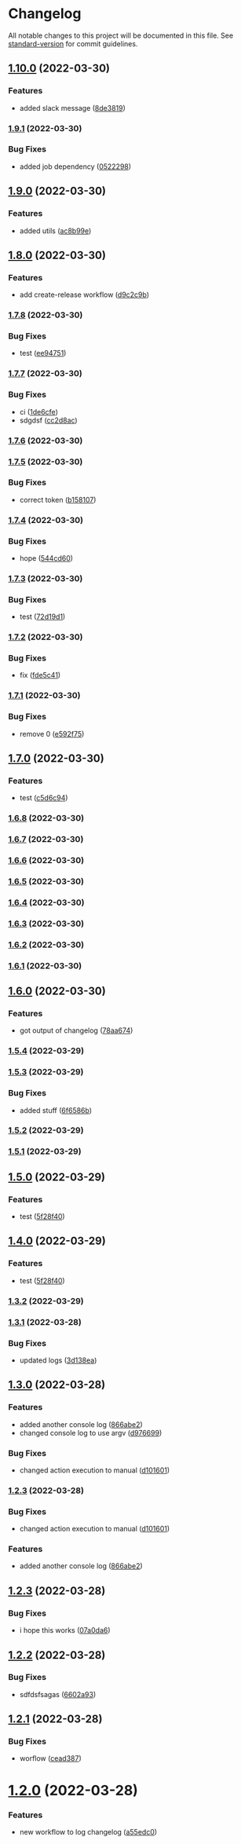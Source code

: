 # Changelog

All notable changes to this project will be documented in this file. See [standard-version](https://github.com/conventional-changelog/standard-version) for commit guidelines.

## [1.10.0](https://github.com/subhanmahmood/autorelease-test/compare/v1.9.1...v1.10.0) (2022-03-30)


### Features

* added slack message ([8de3819](https://github.com/subhanmahmood/autorelease-test/commit/8de38196a4ae829ab9af80eb3a9e160471b67f9c))

### [1.9.1](https://github.com/subhanmahmood/autorelease-test/compare/v1.9.0...v1.9.1) (2022-03-30)


### Bug Fixes

* added job dependency ([0522298](https://github.com/subhanmahmood/autorelease-test/commit/0522298506846bc52331b274b8509d9f9ef8804c))

## [1.9.0](https://github.com/subhanmahmood/autorelease-test/compare/v1.8.0...v1.9.0) (2022-03-30)


### Features

* added utils ([ac8b99e](https://github.com/subhanmahmood/autorelease-test/commit/ac8b99ec2f96115f714c85713b66ad4728fd4d00))

## [1.8.0](https://github.com/subhanmahmood/autorelease-test/compare/v1.7.8...v1.8.0) (2022-03-30)


### Features

* add create-release workflow ([d9c2c9b](https://github.com/subhanmahmood/autorelease-test/commit/d9c2c9bf9ca737414c2ebd21ff184acd8bb381f1))

### [1.7.8](https://github.com/subhanmahmood/autorelease-test/compare/v1.7.7...v1.7.8) (2022-03-30)


### Bug Fixes

* test ([ee94751](https://github.com/subhanmahmood/autorelease-test/commit/ee94751660e08799bf361ee80f205c99aaac875b))

### [1.7.7](https://github.com/subhanmahmood/autorelease-test/compare/v1.7.6...v1.7.7) (2022-03-30)


### Bug Fixes

* ci ([1de6cfe](https://github.com/subhanmahmood/autorelease-test/commit/1de6cfeb97cec2bceeed2e68b9a9d1a959c6b4ea))
* sdgdsf ([cc2d8ac](https://github.com/subhanmahmood/autorelease-test/commit/cc2d8accae733ccdd501485d1889c33669453bd5))

### [1.7.6](https://github.com/subhanmahmood/autorelease-test/compare/v1.7.5...v1.7.6) (2022-03-30)

### [1.7.5](https://github.com/subhanmahmood/autorelease-test/compare/v1.7.4...v1.7.5) (2022-03-30)


### Bug Fixes

* correct token ([b158107](https://github.com/subhanmahmood/autorelease-test/commit/b158107b2def0261cd63a1942f168ebd326e54a0))

### [1.7.4](https://github.com/subhanmahmood/autorelease-test/compare/v1.7.3...v1.7.4) (2022-03-30)


### Bug Fixes

* hope ([544cd60](https://github.com/subhanmahmood/autorelease-test/commit/544cd6086969a94740e64ac2614081314b4c6b9c))

### [1.7.3](https://github.com/subhanmahmood/autorelease-test/compare/v1.7.2...v1.7.3) (2022-03-30)


### Bug Fixes

* test ([72d19d1](https://github.com/subhanmahmood/autorelease-test/commit/72d19d1954eb23d34760af51865ad903fe09b8aa))

### [1.7.2](https://github.com/subhanmahmood/autorelease-test/compare/v1.7.1...v1.7.2) (2022-03-30)


### Bug Fixes

* fix ([fde5c41](https://github.com/subhanmahmood/autorelease-test/commit/fde5c41a225aa024b79b78f0604fcec706c55061))

### [1.7.1](https://github.com/subhanmahmood/autorelease-test/compare/v1.7.0...v1.7.1) (2022-03-30)


### Bug Fixes

* remove 0 ([e592f75](https://github.com/subhanmahmood/autorelease-test/commit/e592f75f7d4e3830151949d8762acb09acf85061))

## [1.7.0](https://github.com/subhanmahmood/autorelease-test/compare/v1.6.8...v1.7.0) (2022-03-30)


### Features

* test ([c5d6c94](https://github.com/subhanmahmood/autorelease-test/commit/c5d6c942fa20a919e4cf5d817547aa7ec9882278))

### [1.6.8](https://github.com/subhanmahmood/autorelease-test/compare/v1.6.7...v1.6.8) (2022-03-30)

### [1.6.7](https://github.com/subhanmahmood/autorelease-test/compare/v1.6.6...v1.6.7) (2022-03-30)

### [1.6.6](https://github.com/subhanmahmood/autorelease-test/compare/v1.6.5...v1.6.6) (2022-03-30)

### [1.6.5](https://github.com/subhanmahmood/autorelease-test/compare/v1.6.4...v1.6.5) (2022-03-30)

### [1.6.4](https://github.com/subhanmahmood/autorelease-test/compare/v1.6.3...v1.6.4) (2022-03-30)

### [1.6.3](https://github.com/subhanmahmood/autorelease-test/compare/v1.6.2...v1.6.3) (2022-03-30)

### [1.6.2](https://github.com/subhanmahmood/autorelease-test/compare/v1.6.1...v1.6.2) (2022-03-30)

### [1.6.1](https://github.com/subhanmahmood/autorelease-test/compare/v1.6.0...v1.6.1) (2022-03-30)

## [1.6.0](https://github.com/subhanmahmood/autorelease-test/compare/v1.5.4...v1.6.0) (2022-03-30)


### Features

* got output of changelog ([78aa674](https://github.com/subhanmahmood/autorelease-test/commit/78aa6745b3e2fbf3d978535931aeeecfda694430))

### [1.5.4](https://github.com/subhanmahmood/autorelease-test/compare/v1.5.3...v1.5.4) (2022-03-29)

### [1.5.3](https://github.com/subhanmahmood/autorelease-test/compare/v1.5.2...v1.5.3) (2022-03-29)


### Bug Fixes

* added stuff ([6f6586b](https://github.com/subhanmahmood/autorelease-test/commit/6f6586baf2d91743a784255d7ed38963fc12cbc6))

### [1.5.2](https://github.com/subhanmahmood/autorelease-test/compare/v1.5.1...v1.5.2) (2022-03-29)

### [1.5.1](https://github.com/subhanmahmood/autorelease-test/compare/v1.5.0...v1.5.1) (2022-03-29)

## [1.5.0](https://github.com/subhanmahmood/autorelease-test/compare/v1.3.2...v1.5.0) (2022-03-29)


### Features

* test ([5f28f40](https://github.com/subhanmahmood/autorelease-test/commit/5f28f40cc7233278ad698ff99760bde3dce1fd02))

## [1.4.0](https://github.com/subhanmahmood/autorelease-test/compare/v1.3.2...v1.4.0) (2022-03-29)


### Features

* test ([5f28f40](https://github.com/subhanmahmood/autorelease-test/commit/5f28f40cc7233278ad698ff99760bde3dce1fd02))

### [1.3.2](https://github.com/subhanmahmood/autorelease-test/compare/v1.3.1...v1.3.2) (2022-03-29)

### [1.3.1](https://github.com/subhanmahmood/autorelease-test/compare/v1.3.0...v1.3.1) (2022-03-28)


### Bug Fixes

* updated logs ([3d138ea](https://github.com/subhanmahmood/autorelease-test/commit/3d138ea4cec33b7b0cb7f6f071c90ebe4dae4427))

## [1.3.0](https://github.com/subhanmahmood/autorelease-test/compare/v1.2.3...v1.3.0) (2022-03-28)


### Features

* added another console log ([866abe2](https://github.com/subhanmahmood/autorelease-test/commit/866abe2131bf70dcc6c53cc217088e0800b4b20a))
* changed console log to use argv ([d976699](https://github.com/subhanmahmood/autorelease-test/commit/d9766997f19f7dd6d835879439060f54798f74ef))


### Bug Fixes

* changed action execution to manual ([d101601](https://github.com/subhanmahmood/autorelease-test/commit/d10160198cf9b5a119befff013ea89de9cd571df))

### [1.2.3](https://github.com/subhanmahmood/autorelease-test/compare/v1.2.2...v1.2.3) (2022-03-28)


### Bug Fixes

* changed action execution to manual ([d101601](https://github.com/subhanmahmood/autorelease-test/commit/d10160198cf9b5a119befff013ea89de9cd571df))


### Features

* added another console log ([866abe2](https://github.com/subhanmahmood/autorelease-test/commit/866abe2131bf70dcc6c53cc217088e0800b4b20a))



## [1.2.3](https://github.com/subhanmahmood/autorelease-test/compare/v1.2.2...v1.2.3) (2022-03-28)


### Bug Fixes

* i hope this works ([07a0da6](https://github.com/subhanmahmood/autorelease-test/commit/07a0da600d729c1296b9fd27e4069afb663b4cf9))



## [1.2.2](https://github.com/subhanmahmood/autorelease-test/compare/v1.2.1...v1.2.2) (2022-03-28)


### Bug Fixes

* sdfdsfsagas ([6602a93](https://github.com/subhanmahmood/autorelease-test/commit/6602a934f2577d245dfa0bc5964c16a73255714e))



## [1.2.1](https://github.com/subhanmahmood/autorelease-test/compare/v1.2.0...v1.2.1) (2022-03-28)


### Bug Fixes

* worflow ([cead387](https://github.com/subhanmahmood/autorelease-test/commit/cead3874d9f090a437ffdf677eb3f8fb3a3bd09a))



# [1.2.0](https://github.com/subhanmahmood/autorelease-test/compare/v1.1.0...v1.2.0) (2022-03-28)


### Features

* new workflow to log changelog ([a55edc0](https://github.com/subhanmahmood/autorelease-test/commit/a55edc05e24d664c322e70c4b3e6b790fa21fd14))
